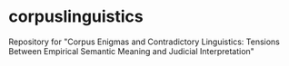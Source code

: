 # corpuslinguistics
Repository for "Corpus Enigmas and Contradictory Linguistics: Tensions Between Empirical Semantic Meaning and Judicial Interpretation"
